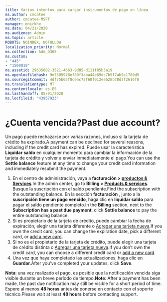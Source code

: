 ```yaml
---
title: Varios intentos para cargar instrumentos de pago en línea
ms.author: cmcatee
author: cmcatee-MSFT
manager: mnirkhe
ms.date: 04/21/2020
ms.audience: Admin
ms.topic: article
ROBOTS: NOINDEX, NOFOLLOW
localization_priority: Normal
ms.collection: Adm_O365
ms.custom:
- "445"
- "1500018"
ms.assetid: 29635602-3521-4663-9d85-d111f85b3a19
ms.openlocfilehash: 9e7505978ef80f3aba44e69dc7b5f7ab9c1780d5
ms.sourcegitcommit: 4df75b03f8ceac72f68f012eeb28b78d2f2616f8
ms.translationtype: MT
ms.contentlocale: es-ES
ms.lasthandoff: 05/01/2020
ms.locfileid: "43957923"
---
```

# <a name="past-due-account"></a><span data-ttu-id="21a00-102">¿Cuenta vencida?</span><span class="sxs-lookup"><span data-stu-id="21a00-102">Past due account?</span></span>

<span data-ttu-id="21a00-103">Un pago puede rechazarse por varias razones, incluso si la tarjeta de crédito ha expirado.</span><span class="sxs-lookup"><span data-stu-id="21a00-103">A payment can be declined for several reasons, including if the credit card has expired.</span></span> <span data-ttu-id="21a00-104">Puede usar la característica **Liquidar saldo** en cualquier momento para cambiar la información de la tarjeta de crédito y volver a enviar inmediatamente el pago.</span><span class="sxs-lookup"><span data-stu-id="21a00-104">You can use the **Settle balance** feature at any time to change your credit card information and immediately resubmit the payment.</span></span>

1. <span data-ttu-id="21a00-105">En el centro de administración, vaya a **facturación > [productos & Services](https://go.microsoft.com/fwlink/p/?linkid=842054)**.</span><span class="sxs-lookup"><span data-stu-id="21a00-105">In the admin center, go to **Billing > [Products & services](https://go.microsoft.com/fwlink/p/?linkid=842054)**.</span></span>
<span data-ttu-id="21a00-106">Busque la suscripción con el saldo pendiente.</span><span class="sxs-lookup"><span data-stu-id="21a00-106">Find the subscription with the outstanding balance.</span></span> <span data-ttu-id="21a00-107">En la sección **facturación** , junto a la **suscripción tiene un pago vencido**, haga clic en **liquidar saldo** para pagar el saldo pendiente completo.</span><span class="sxs-lookup"><span data-stu-id="21a00-107">In the **Billing** section, next to the **Subscription has a past due payment**, click **Settle balance** to pay the entire outstanding balance.</span></span>
2. <span data-ttu-id="21a00-108">Si es propietario de la tarjeta de crédito, puede cambiar la fecha de expiración, elegir una tarjeta diferente o [Agregar una tarjeta nueva](https://docs.microsoft.com/microsoft-365/commerce/billing-and-payments/add-update-or-remove-credit-card-or-bank-account?view=o365-worldwide).</span><span class="sxs-lookup"><span data-stu-id="21a00-108">If you own the credit card, you can change the expiration date, pick a different card, or [add a new card](https://docs.microsoft.com/microsoft-365/commerce/billing-and-payments/add-update-or-remove-credit-card-or-bank-account?view=o365-worldwide).</span></span>
3. <span data-ttu-id="21a00-109">Si no es el propietario de la tarjeta de crédito, puede elegir una tarjeta de crédito distinta o [Agregar una tarjeta nueva](https://docs.microsoft.com/microsoft-365/commerce/billing-and-payments/add-update-or-remove-credit-card-or-bank-account?view=o365-worldwide).</span><span class="sxs-lookup"><span data-stu-id="21a00-109">If you don’t own the credit card, you can choose a different credit card or [add a new card](https://docs.microsoft.com/microsoft-365/commerce/billing-and-payments/add-update-or-remove-credit-card-or-bank-account?view=o365-worldwide).</span></span>
4. <span data-ttu-id="21a00-110">Una vez que haya completado las actualizaciones, haga clic en **Guardar**.</span><span class="sxs-lookup"><span data-stu-id="21a00-110">After you’ve completed your updates, click **Save**.</span></span>

<span data-ttu-id="21a00-111">**Nota**: una vez realizado el pago, es posible que la notificación vencida siga visible durante un breve período de tiempo.</span><span class="sxs-lookup"><span data-stu-id="21a00-111">**Note**: After a payment has been made, the past due notification may still be visible for a short period of time.</span></span> <span data-ttu-id="21a00-112">Espere al menos **48 horas** antes de ponerse en contacto con el soporte técnico.</span><span class="sxs-lookup"><span data-stu-id="21a00-112">Please wait at least **48 hours** before contacting support.</span></span>

